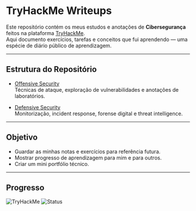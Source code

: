 # TryHackMe Writeups

Este repositório contém os meus estudos e anotações de **Cibersegurança** feitos na plataforma [TryHackMe](https://tryhackme.com).  
Aqui documento exercícios, tarefas e conceitos que fui aprendendo — uma espécie de diário público de aprendizagem.

---

## Estrutura do Repositório

- [️Offensive Security](labs/offensive_security/README.md)  
  Técnicas de ataque, exploração de vulnerabilidades e anotações de laboratórios.

- [️Defensive Security](labs/defensive_security/README.md)  
  Monitorização, incident response, forense digital e threat intelligence.

---

## Objetivo

- Guardar as minhas notas e exercícios para referência futura.
- Mostrar progresso de aprendizagem para mim e para outros.
- Criar um mini portfólio técnico.

---

## Progresso

![TryHackMe](https://img.shields.io/badge/TryHackMe-Active-brightgreen)
![Status](https://img.shields.io/badge/Currently-Learning-blue)
